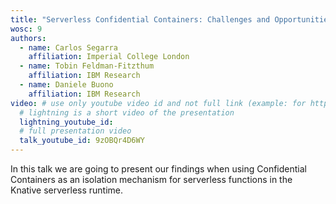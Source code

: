 ```yaml
---
title: "Serverless Confidential Containers: Challenges and Opportunities"
wosc: 9
authors:
  - name: Carlos Segarra
    affiliation: Imperial College London
  - name: Tobin Feldman-Fitzthum
    affiliation: IBM Research
  - name: Daniele Buono
    affiliation: IBM Research
video: # use only youtube video id and not full link (example: for https://www.youtube.com/watch?v=xcJtL7QggTI, id is xcJtL7QggTI)
  # lightning is a short video of the presentation
  lightning_youtube_id: 
  # full presentation video
  talk_youtube_id: 9zOBQr4D6WY
---
```


In this talk we are going to present our findings when using Confidential Containers as an isolation mechanism for serverless functions in the Knative serverless runtime.